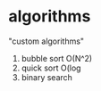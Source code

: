 # algorithms
"custom algorithms"
1) bubble sort O(N^2) 
2) quick sort O(log
3) binary search       
        
    
  
   
